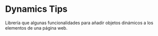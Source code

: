# Dynamics Tips

Librería que algunas funcionalidades para añadir objetos dinámicos a los elementos de una página web.
